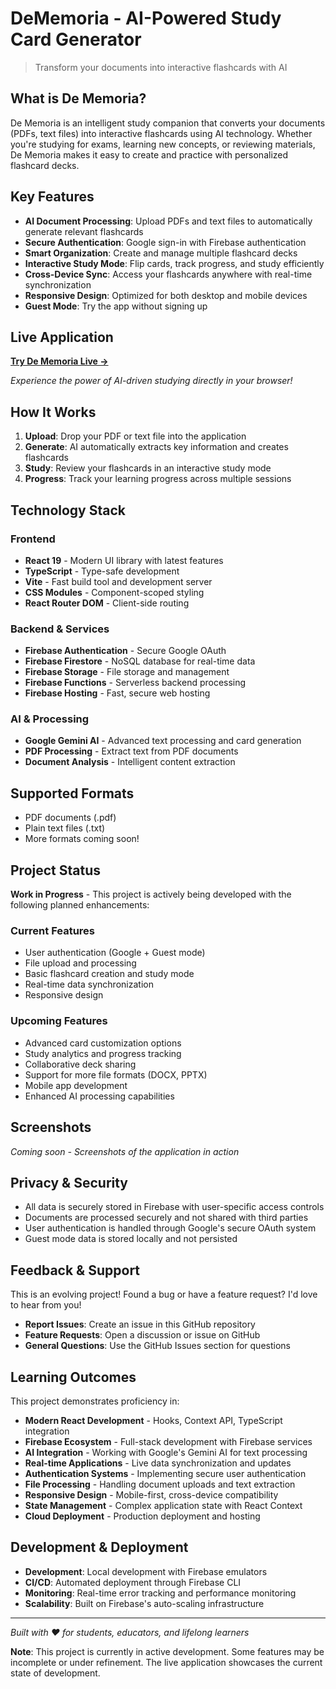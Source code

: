 # DeMemoria - AI-Powered Study Card Generator

> Transform your documents into interactive flashcards with AI 

## What is De Memoria?

De Memoria is an intelligent study companion that converts your documents (PDFs, text files) into interactive flashcards using AI technology. Whether you're studying for exams, learning new concepts, or reviewing materials, De Memoria makes it easy to create and practice with personalized flashcard decks.

## Key Features

- **AI Document Processing**: Upload PDFs and text files to automatically generate relevant flashcards
- **Secure Authentication**: Google sign-in with Firebase authentication  
- **Smart Organization**: Create and manage multiple flashcard decks
- **Interactive Study Mode**: Flip cards, track progress, and study efficiently
- **Cross-Device Sync**: Access your flashcards anywhere with real-time synchronization
- **Responsive Design**: Optimized for both desktop and mobile devices
- **Guest Mode**: Try the app without signing up

## Live Application

**[Try De Memoria Live →](https://dememoria.app/)**

*Experience the power of AI-driven studying directly in your browser!*

## How It Works

1. **Upload**: Drop your PDF or text file into the application
2. **Generate**: AI automatically extracts key information and creates flashcards  
3. **Study**: Review your flashcards in an interactive study mode
4. **Progress**: Track your learning progress across multiple sessions

## Technology Stack

### Frontend
- **React 19** - Modern UI library with latest features
- **TypeScript** - Type-safe development
- **Vite** - Fast build tool and development server
- **CSS Modules** - Component-scoped styling
- **React Router DOM** - Client-side routing

### Backend & Services  
- **Firebase Authentication** - Secure Google OAuth
- **Firebase Firestore** - NoSQL database for real-time data
- **Firebase Storage** - File storage and management
- **Firebase Functions** - Serverless backend processing
- **Firebase Hosting** - Fast, secure web hosting

### AI & Processing
- **Google Gemini AI** - Advanced text processing and card generation
- **PDF Processing** - Extract text from PDF documents
- **Document Analysis** - Intelligent content extraction

## Supported Formats

- PDF documents (.pdf)
- Plain text files (.txt)
- More formats coming soon!

## Project Status

**Work in Progress** - This project is actively being developed with the following planned enhancements:

### Current Features 
- User authentication (Google + Guest mode)
- File upload and processing
- Basic flashcard creation and study mode
- Real-time data synchronization
- Responsive design

### Upcoming Features 
- Advanced card customization options
- Study analytics and progress tracking
- Collaborative deck sharing
- Support for more file formats (DOCX, PPTX)
- Mobile app development
- Enhanced AI processing capabilities

## Screenshots

*Coming soon - Screenshots of the application in action*

## Privacy & Security

- All data is securely stored in Firebase with user-specific access controls
- Documents are processed securely and not shared with third parties  
- User authentication is handled through Google's secure OAuth system
- Guest mode data is stored locally and not persisted

## Feedback & Support

This is an evolving project! Found a bug or have a feature request? I'd love to hear from you!

- **Report Issues**: Create an issue in this GitHub repository
- **Feature Requests**: Open a discussion or issue on GitHub  
- **General Questions**: Use the GitHub Issues section for questions

## Learning Outcomes

This project demonstrates proficiency in:

- **Modern React Development** - Hooks, Context API, TypeScript integration
- **Firebase Ecosystem** - Full-stack development with Firebase services
- **AI Integration** - Working with Google's Gemini AI for text processing
- **Real-time Applications** - Live data synchronization and updates
- **Authentication Systems** - Implementing secure user authentication
- **File Processing** - Handling document uploads and text extraction
- **Responsive Design** - Mobile-first, cross-device compatibility
- **State Management** - Complex application state with React Context
- **Cloud Deployment** - Production deployment and hosting

## Development & Deployment

- **Development**: Local development with Firebase emulators
- **CI/CD**: Automated deployment through Firebase CLI
- **Monitoring**: Real-time error tracking and performance monitoring
- **Scalability**: Built on Firebase's auto-scaling infrastructure

---

*Built with ❤️ for students, educators, and lifelong learners*

**Note**: This project is currently in active development. Some features may be incomplete or under refinement. The live application showcases the current state of development.
